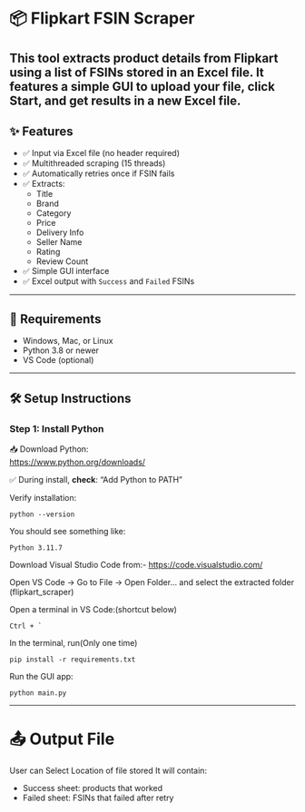 # 📦 Flipkart FSIN Scraper

This tool extracts product details from Flipkart using a list of FSINs stored in an Excel file. It features a simple GUI to upload your file, click Start, and get results in a new Excel file.
---

## ✨ Features

- ✅ Input via Excel file (no header required)
- ✅ Multithreaded scraping (15 threads)
- ✅ Automatically retries once if FSIN fails
- ✅ Extracts:
  - Title
  - Brand
  - Category
  - Price
  - Delivery Info
  - Seller Name
  - Rating
  - Review Count
- ✅ Simple GUI interface
- ✅ Excel output with `Success` and `Failed` FSINs

---

## 🧰 Requirements

- Windows, Mac, or Linux
- Python 3.8 or newer
- VS Code (optional)

---

## 🛠️ Setup Instructions

### Step 1: Install Python

📥 Download Python:  
https://www.python.org/downloads/

✅ During install, **check**: “Add Python to PATH”

Verify installation:

```
python --version
```
You should see something like:

```
Python 3.11.7
```

Download Visual Studio Code from:- https://code.visualstudio.com/

Open VS Code -> Go to File → Open Folder... and select the extracted folder (flipkart_scraper)

Open a terminal in VS Code:(shortcut below)
```
Ctrl + `
```
In the terminal, run(Only one time)
```
pip install -r requirements.txt
```
Run the GUI app:
```
python main.py
```
---

# 📤 Output File
User can Select Location of file stored
It will contain:
  - Success sheet: products that worked
  - Failed sheet: FSINs that failed after retry


